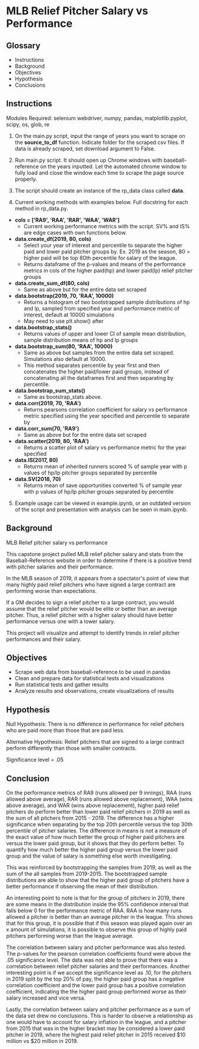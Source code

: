 # MLB Relief Pitcher Salary vs Performance

## Glossary

* Instructions
* Background
* Objectives
* Hypothesis
* Conclusions

## Instructions

Modules Required: selenium webdriver, numpy, pandas, matplotlib.pyplot, scipy, os, glob, re  

1. On the main.py script, input the range of years you want to scrape on the **source_to_df** function. Indicate folder for the scraped csv files.
   If data is already scraped, set download argument to False.

2. Run main.py script. It should open up Chrome windows with baseball-reference on the years inputted. 
   Let the automated chrome window to fully load and close the window each time to scrape the page source properly.

3. The script should create an instance of the rp_data class called **data**.

4. Current working methods with examples below. Full docstring for each method in rp_data.py.
  - **cols = ['RA9', 'RAA', 'RAR', 'WAA', 'WAR']**
    - Current working performance metrics with the script. SV% and IS% are edge cases with own functions below.
  - **data.create_df(2019, 80, cols)**
    - Select your year of interest and percentile to separate the higher paid and lower paid pitcher groups by. 
      Ex. 2019 as the season, 80 = higher paid will be top 80th percentile for salary of the league.
    - Returns dataframe of the p-values and means of the performance metrics in cols of the higher paid(hp) and lower paid(lp) relief pitcher groups
  - **data.create_sum_df(80, cols)**
    - Same as above but for the entire data set scraped
  - **data.bootstrap(2019, 70, 'RAA', 10000)**
    - Returns a histogram of two bootstrapped sample distributions of hp and lp, sampled from specified year and performance metric of interest, default at 10000 simulations
    - May need to use plt.show() after
  - **data.bootstrap_stats()**
    - Returns values of upper and lower CI of sample mean distribution, sample distribution means of hp and lp groups
  - **data.bootstrap_sum(80, 'RAA', 10000)**
    - Same as above but samples from the entire data set scraped. Simulations also default at 10000.
    - This method separates percentile by year first and then concatenates the higher paid/lower paid groups, instead of concatenating all the dataframes first and then       separating by percentile.
  - **data.bootstrap_sum_stats()**
    - Same as bootstrap_stats above.
  - **data.corr(2019, 70, 'RAA')**
    - Returns pearsons correlation coefficient for salary vs performance metric specified using the year specified and percentile to separate by
  - **data.corr_sum(70, 'RA9')**
    - Same as above but for the entire data set scraped
  - **data.scatter(2019, 80, 'RAA')**
    - Returns a scatter plot of salary vs performance metric for the year specified
  - **data.IS(2017, 80)**
    - Returns mean of inherited runners scored % of sample year with p values of hp/lp pitcher groups separated by percentile 
  - **data.SV(2018, 70)**
    - Returns mean of save opportunities converted % of sample year with p values of hp/lp pitcher groups separated by percentile

5. Example usage can be viewed in example.ipynb, or an outdated version of the script and presentation with analysis can be seen in main.ipynb.

## Background

MLB Relief pitcher salary vs performance

This capstone project pulled MLB relief pitcher salary and stats from the Baseball-Reference website in order to determine if there is a positive trend with pitcher salaries and their performance.

In the MLB season of 2019, it appears from a spectator's point of view that many highly paid relief pitchers who have signed a large contract are performing worse than expectations. 

If a GM decides to sign a relief pitcher to a large contract, you would assume that the relief pitcher would be elite or better than an average pitcher. Thus, a relief pitcher with a higher salary should have better performance versus one with a lower salary.

This project will visualize and attempt to identify trends in relief pitcher performances and their salary.

## Objectives

* Scrape web data from baseball-reference to be used in pandas
* Clean and prepare data for statistical tests and visualizations
* Run statistical tests and gather results
* Analyze results and observations, create visualizations of results

## Hypothesis

Null Hypothesis: There is no difference in performance for relief pitchers who are paid more than those that are paid less.

Alternative Hypothesis: Relief pitchers that are signed to a large contract perform differently than those with smaller contracts.

Significance level = .05

## Conclusion

On the performance metrics of RA9 (runs allowed per 9 innings), RAA (runs allowed above average), RAR (runs allowed above replacement), WAA (wins above average), and WAR (wins above replacement),
higher paid relief pitchers do perform better than lower paid relief pitchers in 2019 as well as the sum of all pitchers from 2015 - 2019. The difference has a higher significance when separating 
by the top 20th percentile versus the top 30th percentile of pitcher salaries. The difference in means is not a measure of the exact value of how much better the group of higher paid pitchers
are versus the lower paid group, but it shows that they do perform better. To quantify how much better the higher paid group versus the lower paid group and the value of salary is something else
worth investigating.

This was reinforced by bootstrapping the samples from 2019, as well as the sum of the all samples from 2019-2015. The bootstrapped sample distributions are able to show that the higher
paid group of pitchers have a better performance if observing the mean of their distribution.

An interesting point to note is that for the group of pitchers in 2019, there are some means in the distribution inside the 95% confidence interval that falls below 0 for the performance metric of RAA. 
RAA is how many runs allowed a pitcher is better than an average pitcher in the league. This shows that for this group, it is possible that if this season was played again over an x amount of simulations,
it is possible to observe this group of highly paid pitchers performing worse than the league average.

The correlation between salary and pitcher performance was also tested. The p-values for the pearson correlation coefficients found were above the .05 significance level.
The data was not able to prove that there was a correlation between relief pitcher salaries and their performances. Another interesting point is if we accept the significance level as .10,
for the pitchers in 2019 split by the top 20% of pay, the higher paid group has a negative correlation coefficient and the lower paid group has a positive correlation coefficient,
indicating the the higher paid group performed worse as their salary increased and vice versa.

Lastly, the correlation between salary and pitcher performance as a sum of the data set drew no conclusions. This is harder to observe a relationship as one would have to account for salary inflation
in the league, and a pitcher from 2015 that was in the higher bracket may be considered a lower paid pitcher in 2019, where the highest paid relief pitcher in 2015 received $10 million vs
$20 million in 2019. 